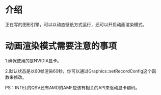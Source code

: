 # 介绍
正在写的图形引擎，可以以动态壁纸方式运行，还可以开启动画渲染模式。

# 动画渲染模式需要注意的事项
1.确保使用的是NVIDIA显卡。

2.默认状态是以60帧渲染60秒，你可以通过Graphics::setRecordConfig这个函数来修改。

PS：INTEL的QSV还有AMD的AMF应该有相关的API来驱动显卡编码。